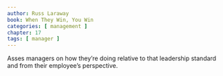 ```yaml
---
author: Russ Laraway
book: When They Win, You Win
categories: [ management ]
chapter: 17
tags: [ manager ]
---
```

Asses managers on how they’re doing relative to that leadership standard and from their employee’s perspective.
